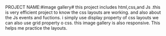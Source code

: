 PROJECT NAME:#image gallery#
this project includes html,css,and Js .this is very  efficient project to know the css layouts are working.  and also about the Js events and fuctions. i simply use display property of css layouts we can also use grid property o css. this image gallery is also responsive.
This helps me  practice the layouts.
